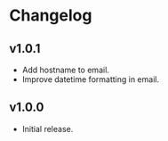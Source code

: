 # Changelog

## v1.0.1

* Add hostname to email.
* Improve datetime formatting in email.

## v1.0.0

* Initial release.
